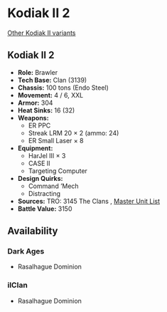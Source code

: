 # Kodiak II 2 

[Other Kodiak II variants](../kodiak_ii.md) 

## Kodiak II 2 

- **Role:** Brawler 
- **Tech Base:** Clan (3139) 
- **Chassis:** 100 tons (Endo Steel) 
- **Movement:** 4 / 6, XXL 
- **Armor:** 304 
- **Heat Sinks:** 16 (32) 
- **Weapons:** 
  - ER PPC 
  - Streak LRM 20 × 2 (ammo: 24) 
  - ER Small Laser × 8 
- **Equipment:** 
  - HarJel III × 3 
  - CASE II 
  - Targeting Computer 
- **Design Quirks:** 
  - Command ’Mech 
  - Distracting 
- **Sources:** TRO: 3145 The Clans , [Master Unit List](http://masterunitlist.info/Unit/Details/6296) 
- **Battle Value:** 3150 

## Availability 

### Dark Ages 

- Rasalhague Dominion 

### ilClan 

- Rasalhague Dominion 

